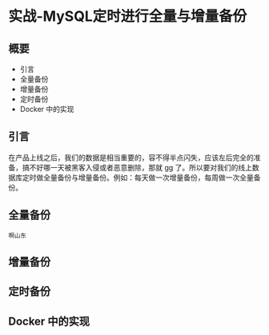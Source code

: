 # 实战-MySQL定时进行全量与增量备份
## 概要
- 引言
- 全量备份
- 增量备份
- 定时备份
- Docker 中的实现
## 引言
在产品上线之后，我们的数据是相当重要的，容不得半点闪失，应该左后完全的准备，搞不好哪一天被黑客入侵或者恶意删除，那就 gg 了。所以要对我们的线上数据库定时做全量备份与增量备份。例如：每天做一次增量备份，每周做一次全量备份。
## 全量备份
```
啊山东
```
## 增量备份
## 定时备份
## Docker 中的实现


